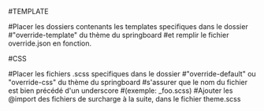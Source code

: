 #TEMPLATE

#Placer les dossiers contenants les templates specifiques dans le dossier 
#"override-template" du thème du springboard 
#et remplir le fichier override.json en fonction.


#CSS

#Placer les fichiers .scss specifiques dans le dossier 
#"override-default" ou "override-css" du thème du springboard 
#s'assurer que le nom du fichier est bien précédé d'un underscore
#(exemple: _foo.scss)
#Ajouter les @import des fichiers de surcharge à la suite, dans le fichier theme.scss
